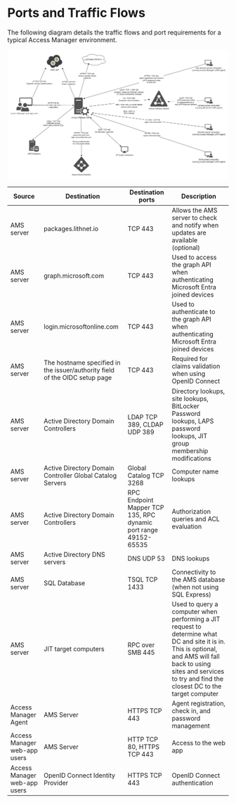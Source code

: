 # Ports and Traffic Flows

The following diagram details the traffic flows and port requirements for a typical Access Manager environment.

![](../../images/ams-port-map.png)


| Source | Destination | Destination ports | Description | 
| --- | --- | --- | ------ |
| AMS server | packages.lithnet.io | TCP 443 | Allows the AMS server to check and notify when updates are available (optional) |
| AMS server | graph.microsoft.com| TCP 443 | Used to access the graph API when authenticating Microsoft Entra joined devices |
| AMS server | login.microsoftonline.com | TCP 443 | Used to authenticate to the graph API when authenticating Microsoft Entra joined devices |
| AMS server | The hostname specified in the issuer/authority field of the OIDC setup page | TCP 443 | Required for claims validation when using OpenID Connect |
| AMS server | Active Directory Domain Controllers | LDAP TCP 389, CLDAP UDP 389 | Directory lookups, site lookups, BitLocker Password lookups, LAPS password lookups, JIT group membership modifications |
| AMS server | Active Directory Domain Controller Global Catalog Servers | Global Catalog TCP 3268 | Computer name lookups |
| AMS server | Active Directory Domain Controllers | RPC Endpoint Mapper TCP 135, RPC dynamic port range 49152-65535 | Authorization queries and ACL evaluation |
| AMS server | Active Directory DNS servers | DNS UDP 53 | DNS lookups |
| AMS server | SQL Database | TSQL TCP 1433 | Connectivity to the AMS database (when not using SQL Express) |
| AMS server | JIT target computers | RPC over SMB 445 | Used to query a computer when performing a JIT request to determine what DC and site it is in. This is optional, and AMS will fall back to using sites and services to try and find the closest DC to the target computer |
| Access Manager Agent | AMS Server | HTTPS TCP 443 | Agent registration, check in, and password management | 
| Access Manager web-app users | AMS Server | HTTP TCP 80, HTTPS TCP 443 | Access to the web app |
| Access Manager web-app users | OpenID Connect Identity Provider | HTTPS TCP 443 | OpenID Connect authentication |

